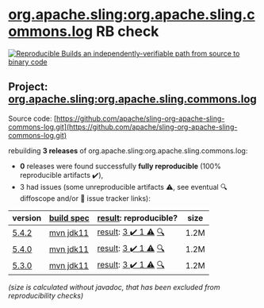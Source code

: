 [org.apache.sling:org.apache.sling.commons.log](https://central.sonatype.com/artifact/org.apache.sling/org.apache.sling.commons.log/versions) RB check
=======

[![Reproducible Builds](https://reproducible-builds.org/images/logos/rb.svg) an independently-verifiable path from source to binary code](https://reproducible-builds.org/)

## Project: [org.apache.sling:org.apache.sling.commons.log](https://central.sonatype.com/artifact/org.apache.sling/org.apache.sling.commons.log/versions)

Source code: [https://github.com/apache/sling-org-apache-sling-commons-log.git](https://github.com/apache/sling-org-apache-sling-commons-log.git)

rebuilding **3 releases** of org.apache.sling:org.apache.sling.commons.log:
- **0** releases were found successfully **fully reproducible** (100% reproducible artifacts :heavy_check_mark:),
- 3 had issues (some unreproducible artifacts :warning:, see eventual :mag: diffoscope and/or :memo: issue tracker links):

| version | [build spec](/BUILDSPEC.md) | [result](https://reproducible-builds.org/docs/jvm/): reproducible? | size |
| -- | --------- | ------ | -- |
| [5.4.2](https://search.maven.org/artifact/org.apache.sling/org.apache.sling.commons.log/5.4.2/pom) | [mvn jdk11](org.apache.sling.commons.log-5.4.2.buildspec) | [result](org.apache.sling.commons.log-5.4.2.buildinfo): [3 :heavy_check_mark:  1 :warning:](org.apache.sling.commons.log-5.4.2.buildcompare) [:mag:](org.apache.sling.commons.log-5.4.2.diffoscope) | 1.2M |
| [5.4.0](https://search.maven.org/artifact/org.apache.sling/org.apache.sling.commons.log/5.4.0/pom) | [mvn jdk11](org.apache.sling.commons.log-5.4.0.buildspec) | [result](org.apache.sling.commons.log-5.4.0.buildinfo): [3 :heavy_check_mark:  1 :warning:](org.apache.sling.commons.log-5.4.0.buildcompare) [:mag:](org.apache.sling.commons.log-5.4.0.diffoscope) | 1.2M |
| [5.3.0](https://search.maven.org/artifact/org.apache.sling/org.apache.sling.commons.log/5.3.0/pom) | [mvn jdk11](org.apache.sling.commons.log-5.3.0.buildspec) | [result](org.apache.sling.commons.log-5.3.0.buildinfo): [3 :heavy_check_mark:  1 :warning:](org.apache.sling.commons.log-5.3.0.buildcompare) [:mag:](org.apache.sling.commons.log-5.3.0.diffoscope) | 1.2M |

<i>(size is calculated without javadoc, that has been excluded from reproducibility checks)</i>
